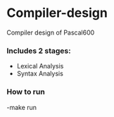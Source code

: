 # Compiler-design
Compiler design of Pascal600

### Includes 2 stages:

* Lexical Analysis
* Syntax Analysis 

### How to run
-make run

